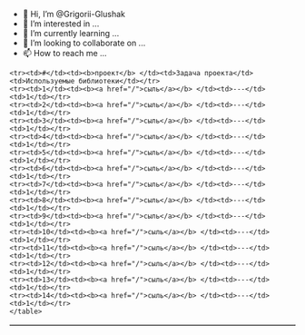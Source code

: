 - 👋 Hi, I’m @Grigorii-Glushak
- 👀 I’m interested in ...
- 🌱 I’m currently learning ...
- 💞️ I’m looking to collaborate on ...
- 📫 How to reach me ...
<body>
    <table border = 1 >
    
    <tr><td>#</td><td><b>проект</b> </td><td>Задача проекта</td><td>Используемые библиотеки</td></tr> 
    <tr><td>1</td><td><b><a href="/">сыль</a></b> </td><td>---</td><td>1</td></tr>
    <tr><td>2</td><td><b><a href="/">сыль</a></b> </td><td>---</td><td>1</td></tr>
    <tr><td>3</td><td><b><a href="/">сыль</a></b> </td><td>---</td><td>1</td></tr>
    <tr><td>4</td><td><b><a href="/">сыль</a></b> </td><td>---</td><td>1</td></tr>
    <tr><td>5</td><td><b><a href="/">сыль</a></b> </td><td>---</td><td>1</td></tr>
    <tr><td>6</td><td><b><a href="/">сыль</a></b> </td><td>---</td><td>1</td></tr>
    <tr><td>7</td><td><b><a href="/">сыль</a></b> </td><td>---</td><td>1</td></tr>
    <tr><td>8</td><td><b><a href="/">сыль</a></b> </td><td>---</td><td>1</td></tr>
    <tr><td>9</td><td><b><a href="/">сыль</a></b> </td><td>---</td><td>1</td></tr>
    <tr><td>10</td><td><b><a href="/">сыль</a></b> </td><td>---</td><td>1</td></tr>
    <tr><td>11</td><td><b><a href="/">сыль</a></b> </td><td>---</td><td>1</td></tr>
    <tr><td>12</td><td><b><a href="/">сыль</a></b> </td><td>---</td><td>1</td></tr>
    <tr><td>13</td><td><b><a href="/">сыль</a></b> </td><td>---</td><td>1</td></tr>
    <tr><td>14</td><td><b><a href="/">сыль</a></b> </td><td>---</td><td>1</td></tr>
    </table>
   
</body>

<!---
Grigorii-Glushak/Grigorii-Glushak is a ✨ special ✨ repository because its `README.md` (this file) appears on your GitHub profile.
You can click the Preview link to take a look at your changes.
--->
